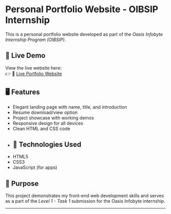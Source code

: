 # Personal Portfolio Website - OIBSIP Internship
This is a personal portfolio website developed as part of the *Oasis Infobyte Internship Program (OIBSIP)*.
## 🔗 Live Demo
View the live website here:  
👉 🔗 [Live Portfolio Website](https://bhoomika11-art.github.io/OIBSIP-portfolio/)
## 🖥 Features
- Elegant landing page with name, title, and introduction
- Resume download/view option
- Project showcase with working demos
- Responsive design for all devices
- Clean HTML and CSS code
- ## 🚀 Technologies Used
- HTML5
- CSS3
- JavaScript (for apps)
## 📌 Purpose
This project demonstrates my front-end web development skills and serves as a part of the *Level 1 - Task 1* submission for the Oasis Infobyte internship.

---
